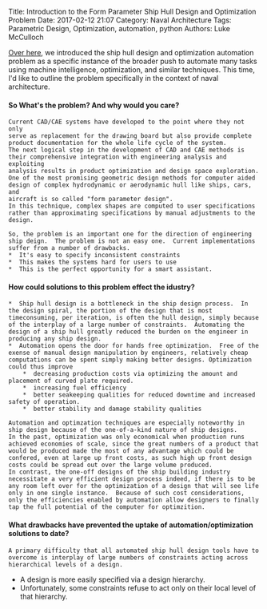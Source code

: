 Title: Introduction to the Form Parameter Ship Hull Design and Optimization Problem
Date: 2017-02-12 21:07
Category: Naval Architecture
Tags: Parametric Design, Optimization, automation, python
Authors: Luke McCulloch



[Over here]({filename}/introduce_the_context.md), we introduced the ship hull design and optimization automation problem as a specific instance of the broader push to automate many tasks using machine intelligence, optimization, and similar techniques.  This time, I'd like to outline the problem specifically in the context of naval architecture.

#### So What's the problem?  And why would you care?
	Current CAD/CAE systems have developed to the point where they not only
	serve as replacement for the drawing board but also provide complete 
	product documentation for the whole life cycle of the system.
	The next logical step in the development of CAD and CAE methods is
	their comprehensive integration with engineering analysis and exploiting
	analysis results in product optimization and design space exploration.
	One of the most promising geometric design methods for computer aided
	design of complex hydrodynamic or aerodynamic hull like ships, cars, and
	aircraft is so called "form parameter design".  
	In this technique, complex shapes are computed to user specifications
	rather than approximating specifications by manual adjustments to the
	design. 

    So, the problem is an important one for the direction of engineering ship deign.  The problem is not an easy one.  Current implementations suffer from a number of drawbacks.
    *  It's easy to specify inconsistent constraints
    *  This makes the systems hard for users to use
    *  This is the perfect opportunity for a smart assistant.


#### How could solutions to this problem effect the idustry?
    *  Ship hull design is a bottleneck in the ship design process.  In the design spiral, the portion of the design that is most timeconsuming, per iteration, is often the hull design, simply because of the interplay of a large number of constraints.  Automating the design of a ship hull greatly reduced the burden on the engineer in producing any ship design.
    *  Automation opens the door for hands free optimization.  Free of the exense of manual design manipulation by engineers, relatively cheap computations can be spent simply making better designs. Optimization could thus improve
        *  decreasing production costs via optimizing the amount and placement of curved plate required.
        *  increasing fuel efficiency
        *  better seakeeping qualities for reduced downtime and increased safety of operation.
        *  better stability and damage stability qualities

    Automation and optimzation techniques are especially noteworthy in ship design because of the one-of-a-kind nature of ship designs.
    In the past, optimization was only economical when production runs achieved economies of scale, since the great numbers of a product that would be produced made the most of any advantage which could be confered, even at large up front costs, as such high up front design costs could be spread out over the large volume produced.
    In contrast, the one-off designs of the ship building industry necessitate a very efficient design process indeed, if there is to be any room left over for the optimization of a design that will see life only in one single instance.  Because of such cost considerations, only the efficiencies enabled by automation allow designers to finally tap the full potential of the computer for optimzition.  


#### What drawbacks have prevented the uptake of automation/optimization solutions to date?

    A primary difficulty that all automated ship hull design tools have to overcome is interplay of large numbers of constraints acting across hierarchical levels of a design.  
   *  A design is more easily specified via a design hierarchy.
   *  Unfortunately, some constraints refuse to act only on their local level of that hierarchy.

